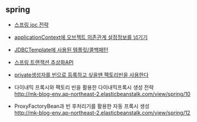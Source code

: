 ## spring
* [스프링 ioc 전략](https://github.com/Jung-MinGi/SpringStudy/blob/master/springIoc.md)

* [applicationContext에 오브젝트 의존관계 설정정보를 넘기기](https://github.com/Jung-MinGi/SpringStudy/blob/master/applicationContext%EC%97%90%20%EC%98%A4%EB%B8%8C%EC%A0%9D%ED%8A%B8%EC%9D%98%EC%A1%B4%EA%B4%80%EA%B3%84%20%EC%84%A4%EC%A0%95.md)

* [JDBCTemplate에 사용된 템플릿/콜백패턴](https://github.com/Jung-MinGi/SpringStudy/blob/master/JDBCTemplate.md)
  
* [스프링 트랜잭션 추상화API](https://github.com/Jung-MinGi/SpringStudy/blob/master/springTransactionAPI.md)

* [private생성자를 빈으로 등록하고 싶을땐 팩토리빈을 사용한다](https://github.com/Jung-MinGi/SpringStudy/blob/master/factoryBean.md)

* 다이내믹 프록시와 팩토리 빈을 활용한 다이내믹프록시 생성 전략<br>
http://mk-blog-env.ap-northeast-2.elasticbeanstalk.com/view/spring/10 <br>
* ProxyFactoryBean과 빈 후처리기를 활용한 자동 프록시 생성 <br>
http://mk-blog-env.ap-northeast-2.elasticbeanstalk.com/view/spring/12 <br>
